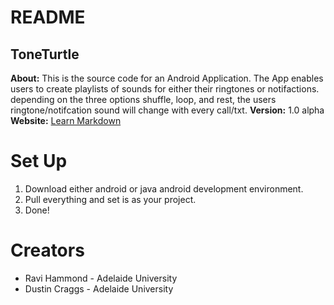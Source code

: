 # README #

## ToneTurtle ##

**About:**	This is the source code for an Android Application.
			The App enables users to create playlists of sounds for either their ringtones or notifactions.
			depending on the three options shuffle, loop, and rest, 
			the users ringtone/notifcation sound will change with every call/txt.
**Version:** 1.0 alpha
**Website:** [Learn Markdown](http://www.leiedm.com/images/NewWebsite_UnderConstruction.jpg)

# Set Up #

1. Download either android or java android development environment.
2. Pull everything and set is as your project.
3. Done!

# Creators #

* Ravi Hammond - Adelaide University
* Dustin Craggs - Adelaide University

